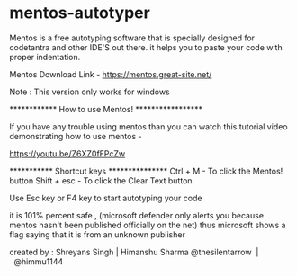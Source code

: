 # mentos-autotyper

Mentos is a free autotyping software that is specially designed for codetantra and other IDE'S out there. it helps you to paste your code with proper indentation.

Mentos Download Link - https://mentos.great-site.net/

Note : This version only works for windows

************ How to use Mentos! *****************

If you have any trouble using mentos than you can watch this tutorial video demonstrating how to use mentos -

https://youtu.be/Z6XZ0fFPcZw

*********** Shortcut keys ***************
Ctrl + M  -  To click the Mentos! button 
Shift + esc - To click the Clear Text button

Use Esc key or F4 key to start autotyping your code

it is 101% percent safe , (microsoft defender only alerts you because mentos hasn't been published officially on the net) thus microsoft shows a flag saying that it is from an unknown publisher 

created by :
Shreyans Singh    |  Himanshu Sharma
@thesilentarrow  |  @himmu1144
